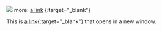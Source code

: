 ![](https://github.com/nu11secur1ty/Linux_Deployment_Administration_Hacks-Programing/blob/master/SPEC_COMMANDS/SED/wall/Screenshot%20from%202019-02-25%2013-00-13.png)
more: [a link](https://www.gnu.org/software/sed/manual/sed.html) {:target="_blank"}


This is [a link](http://example.com){:target="_blank"} that opens in a new window.

